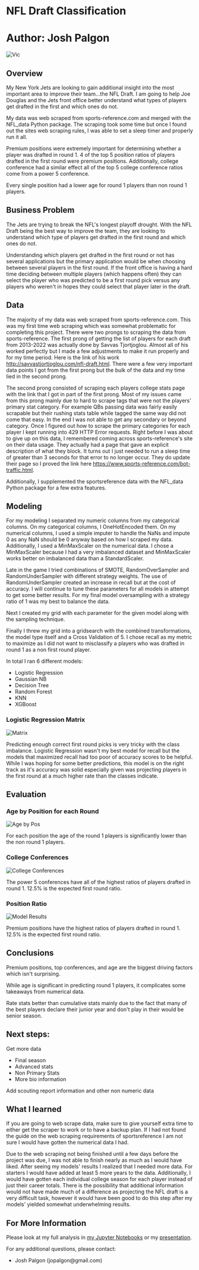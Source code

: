 # NFL Draft Classification

# **Author**: Josh Palgon

![Vic](./Images/draft.jpg)

## Overview

My New York Jets are looking to gain additional insight into the most important area to improve their team...the NFL Draft. I am going to help Joe Douglas and the Jets front office better understand what types of players get drafted in the first and which ones do not.

My data was web scraped from sports-reference.com and merged with the NFL_data Python package. The scraping took some time but once I found out the sites web scraping rules, I was able to set a sleep timer and properly run it all.

Premium positions were extremely important for determining whether a player was drafted in round 1. 4 of the top 5 position ratios of players drafted in the first round were premium positions. Additionally, college conference had a similar effect all of the top 5 college conference ratios come from a power 5 conference.

Every single position had a lower age for round 1 players than non round 1 players. 

## Business Problem

The Jets are trying to break the NFL's longest playoff drought. With the NFL Draft being the best way to improve the team, they are looking to understand which type of players get drafted in the first round and which ones do not.

Understanding which players get drafted in the first round or not has several applications but the primary application would be when choosing between several players in the first round. If the front office is having a hard time deciding between multiple players (which happens often) they can select the player who was predicted to be a first round pick versus any players who weren't in hopes they could select that player later in the draft.

## Data

The majority of my data was web scraped from sports-reference.com. This was my first time web scraping which was somewhat problematic for completing this project. There were two prongs to scraping the data from sports-reference. The first prong of getting the list of players for each draft from 2013-2022 was actually done by Savvas Tjortjoglou. Almost all of his worked perfectly but I made a few adjustments to make it run properly and for my time period. Here is the link of his work http://savvastjortjoglou.com/nfl-draft.html. There were a few very important data points I got from the first prong but the bulk of the data and my time lied in the second prong. 

The second prong consisted of scraping each players college stats page with the  link that I got in part of the first prong. Most of my issues came from this prong mainly due to hard to scrape tags that were not the players' primary stat category. For example QBs passing data was fairly easily scrapable but their rushing stats table while tagged the same way did not come that easy. In the end I was not able to get any secondary or beyond category. Once I figured out how to scrape the primary categories for each player I kept running into 429 HTTP Error requests. Right before I was about to give up on this data, I remembered coming across sports-reference's site on their data usage. They actually had a page that gave an explicit description of what they block. It turns out I just needed to run a sleep time of greater than 3 seconds for that error to no longer occur. They do update their page so I proved the link here https://www.sports-reference.com/bot-traffic.html.

Additionally, I supplemented the sportsreference data with the NFL_data Python package for a few extra features.

## Modeling

For my modeling I separated my numeric columns from my categorical columns. On my categorical columns, I OneHotEncoded them. On my numerical columns, I used a simple imputer to handle the NaNs and impute 0 as any NaN should be 0 anyway based on how I scraped my data. Additionally, I used a MinMaxScaler on the numerical data. I chose a MinMaxScaler because I had a very imbalanced dataset and MinMaxScaler works better on imbalanced data than a StandardScaler.

Late in the game I tried combinations of SMOTE, RandomOverSampler and RandomUnderSampler with different strategy weights. The use of RandomUnderSampler created an increase in recall but at the cost of accuracy. I will continue to tune these parameters for all models in attempt to get some better results. For my final model oversampling with a strategy ratio of 1 was my best to balance the data.

Next I created my grid with each parameter for the given model along with the sampling technique. 

Finally I threw my grid into a gridsearch with the combined transformations, the model type itself and a Cross Validation of 5. I chose recall as my metric to maximize as I did not want to misclassify a players who was drafted in round 1 as a non first round player.

In total I ran 6 different models:
- Logistic Regression
- Gaussian NB
- Decision Tree
- Random Forest
- KNN
- XGBoost

### Logistic Regression Matrix
![Matrix](./Images/matrix.png)

Predicting enough correct first round picks is very tricky with the class imbalance. Logistic Regression wasn't my best model for recall but the models that maximized recall had too poor of accuracy scores to be helpful. While I was hoping for some better predictions, this model is on the right track as it's accuracy was solid especially given was projecting players in the first round at a much higher rate than the classes indicate.

## Evaluation

### Age by Position for each Round
![Age by Pos](./Images/agebypos.png)

For each position the age of the round 1 players is significantly lower than the non round 1 players.

### College Conferences
![College Conferences](./Images/conferences.png)

The power 5 conferences have all of the highest ratios of players drafted in round 1. 12.5% is the expected first round ratio.

### Position Ratio
![Model Results](./Images/posratio.png)

Premium positions have the highest ratios of players drafted in round 1. 12.5% is the expected first round ratio.

## Conclusions

Premium positions, top conferences, and age are the biggest driving factors which isn't surprising.

While age is significant in predicting round 1 players, it complicates some takeaways from numerical data.

Rate stats better than cumulative stats mainly due to the fact that many of the best players declare their junior year and don't play in their would be senior season.

## Next steps:

Get more data
- Final season
- Advanced stats
- Non Primary Stats
- More bio information

Add scouting report information and other non numeric data

## What I learned

If you are going to web scrape data, make sure to give yourself extra time to either get the scraper to work or to have a backup plan. If I had not found the guide on the web scraping requirements of sportsreference I am not sure I would have gotten the numerical data I had.

Due to the web scraping not being finished until a few days before the project was due, I was not able to finish nearly as much as I would have liked. After seeing my models' results I realized that I needed more data. For starters I would have added at least 5 more years to the data. Additionally, I would have gotten each individual college season for each player instead of just their career totals. There is the possibility that additional information would not have made much of a difference as projecting the NFL draft is a very difficult task, however it would have been good to do this step after my models' yielded somewhat underwhelming results.

## For More Information

Please look at my full analysis in [my Jupyter Notebooks](https://github.com/jpalgon/Draft_Classification) or my [presentation](./Draft_Classification.pdf).

For any additional questions, please contact:

<ul>
    <li>Josh Palgon (jopalgon@gmail.com)</li>
</ul>
